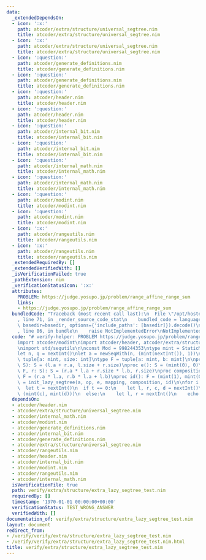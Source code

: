 ```yaml
---
data:
  _extendedDependsOn:
  - icon: ':x:'
    path: atcoder/extra/structure/universal_segtree.nim
    title: atcoder/extra/structure/universal_segtree.nim
  - icon: ':x:'
    path: atcoder/extra/structure/universal_segtree.nim
    title: atcoder/extra/structure/universal_segtree.nim
  - icon: ':question:'
    path: atcoder/generate_definitions.nim
    title: atcoder/generate_definitions.nim
  - icon: ':question:'
    path: atcoder/generate_definitions.nim
    title: atcoder/generate_definitions.nim
  - icon: ':question:'
    path: atcoder/header.nim
    title: atcoder/header.nim
  - icon: ':question:'
    path: atcoder/header.nim
    title: atcoder/header.nim
  - icon: ':question:'
    path: atcoder/internal_bit.nim
    title: atcoder/internal_bit.nim
  - icon: ':question:'
    path: atcoder/internal_bit.nim
    title: atcoder/internal_bit.nim
  - icon: ':question:'
    path: atcoder/internal_math.nim
    title: atcoder/internal_math.nim
  - icon: ':question:'
    path: atcoder/internal_math.nim
    title: atcoder/internal_math.nim
  - icon: ':question:'
    path: atcoder/modint.nim
    title: atcoder/modint.nim
  - icon: ':question:'
    path: atcoder/modint.nim
    title: atcoder/modint.nim
  - icon: ':x:'
    path: atcoder/rangeutils.nim
    title: atcoder/rangeutils.nim
  - icon: ':x:'
    path: atcoder/rangeutils.nim
    title: atcoder/rangeutils.nim
  _extendedRequiredBy: []
  _extendedVerifiedWith: []
  _isVerificationFailed: true
  _pathExtension: nim
  _verificationStatusIcon: ':x:'
  attributes:
    PROBLEM: https://judge.yosupo.jp/problem/range_affine_range_sum
    links:
    - https://judge.yosupo.jp/problem/range_affine_range_sum
  bundledCode: "Traceback (most recent call last):\n  File \"/opt/hostedtoolcache/Python/3.9.6/x64/lib/python3.9/site-packages/onlinejudge_verify/documentation/build.py\"\
    , line 71, in _render_source_code_stat\n    bundled_code = language.bundle(stat.path,\
    \ basedir=basedir, options={'include_paths': [basedir]}).decode()\n  File \"/opt/hostedtoolcache/Python/3.9.6/x64/lib/python3.9/site-packages/onlinejudge_verify/languages/nim.py\"\
    , line 86, in bundle\n    raise NotImplementedError\nNotImplementedError\n"
  code: "# verify-helper: PROBLEM https://judge.yosupo.jp/problem/range_affine_range_sum\n\
    import atcoder/modint\nimport atcoder/header, atcoder/extra/structure/universal_segtree\n\
    \nimport std/sequtils\n\nconst Mod = 998244353\ntype mint = StaticModInt[Mod]\n\
    let n, q = nextInt()\nlet a = newSeqWith(n, (mint(nextInt()), 1))\n\ntype S =\
    \ tuple[a: mint, size: int]\ntype F = tuple[a: mint, b: mint]\n\nproc op(l, r:\
    \ S): S = (l.a + r.a, l.size + r.size)\nproc e(): S = (mint(0), 0)\nproc mapping(l:\
    \ F, r: S): S = (r.a * l.a + r.size * l.b, r.size)\nproc composition(l, r: F):\
    \ F = (r.a * l.a, r.b * l.a + l.b)\nproc id(): F = (mint(1), mint(0))\n\nvar seg\
    \ = init_lazy_segtree(a, op, e, mapping, composition, id)\n\nfor i in 0..<q:\n\
    \  let t = nextInt()\n  if t == 0:\n    let l, r, c, d = nextInt()\n    seg.apply(l..<r,\
    \ (mint(c), mint(d)))\n  else:\n    let l, r = nextInt()\n    echo seg.prod(l..<r)[0]\n"
  dependsOn:
  - atcoder/header.nim
  - atcoder/extra/structure/universal_segtree.nim
  - atcoder/internal_math.nim
  - atcoder/modint.nim
  - atcoder/generate_definitions.nim
  - atcoder/internal_bit.nim
  - atcoder/generate_definitions.nim
  - atcoder/extra/structure/universal_segtree.nim
  - atcoder/rangeutils.nim
  - atcoder/header.nim
  - atcoder/internal_bit.nim
  - atcoder/modint.nim
  - atcoder/rangeutils.nim
  - atcoder/internal_math.nim
  isVerificationFile: true
  path: verify/extra/structure/extra_lazy_segtree_test.nim
  requiredBy: []
  timestamp: '1970-01-01 00:00:00+00:00'
  verificationStatus: TEST_WRONG_ANSWER
  verifiedWith: []
documentation_of: verify/extra/structure/extra_lazy_segtree_test.nim
layout: document
redirect_from:
- /verify/verify/extra/structure/extra_lazy_segtree_test.nim
- /verify/verify/extra/structure/extra_lazy_segtree_test.nim.html
title: verify/extra/structure/extra_lazy_segtree_test.nim
---
```

